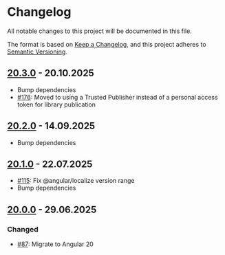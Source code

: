 # Changelog

All notable changes to this project will be documented in this file.

The format is based on [Keep a Changelog](https://keepachangelog.com/en/1.1.0/),
and this project adheres to [Semantic Versioning](https://semver.org/spec/v2.0.0.html).

## [20.3.0] - 20.10.2025

- Bump dependencies
- [#176]: Moved to using a Trusted Publisher instead of a personal access token for library publication

## [20.2.0] - 14.09.2025

- Bump dependencies

## [20.1.0] - 22.07.2025

- [#115]: Fix @angular/localize version range
- Bump dependencies

## [20.0.0] - 29.06.2025

### Changed

- [#87]: Migrate to Angular 20

[Unreleased]: https://github.com/pgerke/ngx-mat-table-multi-sort/compare/v20.3.0...HEAD
[20.3.0]: https://github.com/pgerke/ngx-mat-table-multi-sort/releases/tag/20.3.0
[20.2.0]: https://github.com/pgerke/ngx-mat-table-multi-sort/releases/tag/20.2.0
[20.1.0]: https://github.com/pgerke/ngx-mat-table-multi-sort/releases/tag/20.1.0
[20.0.0]: https://github.com/pgerke/ngx-mat-table-multi-sort/releases/tag/20.0.0
[#176]: https://github.com/pgerke/ngx-mat-table-multi-sort/issues/176
[#115]: https://github.com/pgerke/ngx-mat-table-multi-sort/issues/115
[#87]: https://github.com/pgerke/ngx-mat-table-multi-sort/issues/87
